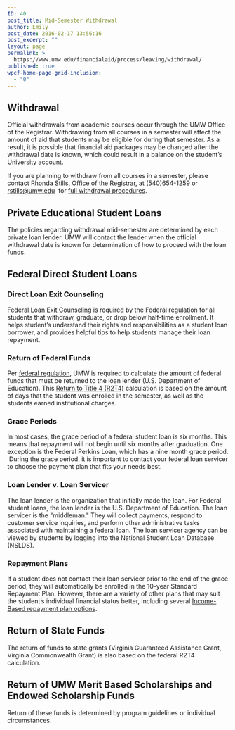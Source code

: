 ```yaml
---
ID: 40
post_title: Mid-Semester Withdrawal
author: Emily
post_date: 2016-02-17 13:56:16
post_excerpt: ""
layout: page
permalink: >
  https://www.umw.edu/financialaid/process/leaving/withdrawal/
published: true
wpcf-home-page-grid-inclusion:
  - "0"
---
```

<h2>Withdrawal</h2>
Official withdrawals from academic courses occur through the UMW Office of the Registrar. Withdrawing from all courses in a semester will affect the amount of aid that students may be eligible for during that semester. As a result, it is possible that financial aid packages may be changed after the withdrawal date is known, which could result in a balance on the student’s University account.

If you are planning to withdraw from all courses in a semester, please contact Rhonda Stills, Office of the Registrar, at (540)654-1259 or <a href="mailto:rstills@umw.edu">rstills@umw.edu</a>  for <a href="http://academics.umw.edu/registrar/ferpa-policies-procedures-services/withdrawal-procedures/">full withdrawal procedures</a>.
<h2>Private Educational Student Loans</h2>
The policies regarding withdrawal mid-semester are determined by each private loan lender. UMW will contact the lender when the official withdrawal date is known for determination of how to proceed with the loan funds.
<h2>Federal Direct Student Loans</h2>
<h3>Direct Loan Exit Counseling</h3>
<a href="http://www.umw.edu/financialaid/types/loans/exit-counseling/">Federal Loan Exit Counseling</a> is required by the Federal regulation for all students that withdraw, graduate, or drop below half-time enrollment. It helps student’s understand their rights and responsibilities as a student loan borrower, and provides helpful tips to help students manage their loan repayment.
<h3>Return of Federal Funds</h3>
Per <a href="http://www.umw.edu/financialaid/process/leaving/return-of-funds/treatment-of-title-iv-federal-aid-when-a-student-withdraws/">federal regulation</a>, UMW is required to calculate the amount of federal funds that must be returned to the loan lender (U.S. Department of Education). This <a href="http://www.umw.edu/financialaid/leaving/return-of-funds/">Return to Title 4 (R2T4)</a> calculation is based on the amount of days that the student was enrolled in the semester, as well as the students earned institutional charges.
<h3>Grace Periods</h3>
In most cases, the grace period of a federal student loan is six months. This means that repayment will not begin until six months after graduation. One exception is the Federal Perkins Loan, which has a nine month grace period.  During the grace period, it is important to contact your federal loan servicer to choose the payment plan that fits your needs best.
<h3>Loan Lender v. Loan Servicer</h3>
The loan lender is the organization that initially made the loan. For Federal student loans, the loan lender is the U.S. Department of Education. The loan servicer is the "middleman." They will collect payments, respond to customer service inquiries, and perform other administrative tasks associated with maintaining a federal loan. The loan servicer agency can be viewed by students by logging into the National Student Loan Database (NSLDS).
<h3>Repayment Plans</h3>
If a student does not contact their loan servicer prior to the end of the grace period, they will automatically be enrolled in the 10-year Standard Repayment Plan. However, there are a variety of other plans that may suit the student’s individual financial status better, including several <a href="https://studentaid.ed.gov/sa/repay-loans/understand/plans">Income-Based repayment plan options</a>.
<h2>Return of State Funds</h2>
The return of funds to state grants (Virginia Guaranteed Assistance Grant, Virginia Commonwealth Grant) is also based on the federal R2T4 calculation.
<h2>Return of UMW Merit Based Scholarships and Endowed Scholarship Funds</h2>
Return of these funds is determined by program guidelines or individual circumstances.